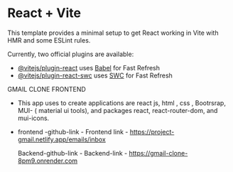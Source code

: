 # React + Vite

This template provides a minimal setup to get React working in Vite with HMR and some ESLint rules.

Currently, two official plugins are available:

- [@vitejs/plugin-react](https://github.com/vitejs/vite-plugin-react/blob/main/packages/plugin-react/README.md) uses [Babel](https://babeljs.io/) for Fast Refresh
- [@vitejs/plugin-react-swc](https://github.com/vitejs/vite-plugin-react-swc) uses [SWC](https://swc.rs/) for Fast Refresh


GMAIL CLONE FRONTEND 
  - This app uses to create applications are react js, html , css , Bootrsrap, MUI- ( material ui tools), and packages react, react-router-dom, and mui-icons.
  - 
    frontend -github-link - 
    Frontend link - https://project-gmail.netlify.app/emails/inbox

    Backend-github-link -
    Backend-link -  https://gmail-clone-8pm9.onrender.com


  
  
    
    
